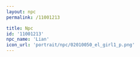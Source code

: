 ```yaml
---
layout: npc
permalink: /11001213

title: Npc
id: '11001213'
npc_name: 'Lian'
icon_url: 'portrait/npc/02010050_el_girl1_p.png'
---
```

